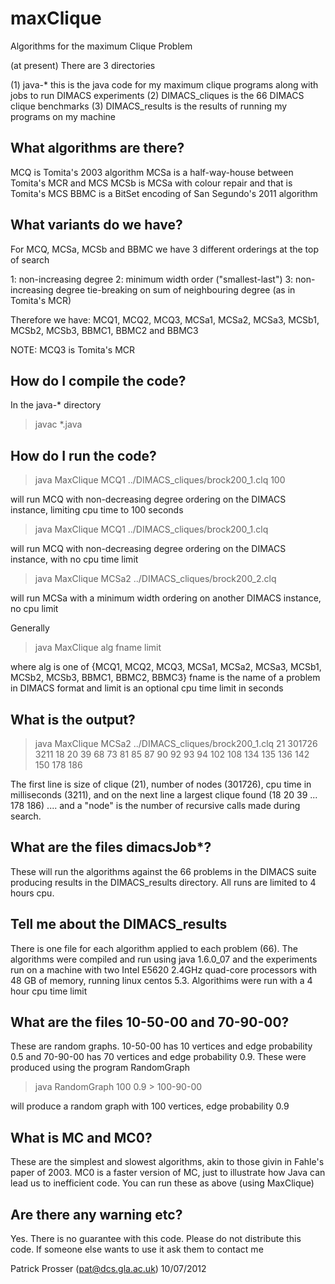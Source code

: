 maxClique
=========

Algorithms for the maximum Clique Problem

(at present) There are 3 directories

 (1) java-* this is the java code for my maximum clique programs along
     with jobs to run DIMACS experiments
 (2) DIMACS_cliques is the 66 DIMACS clique benchmarks
 (3) DIMACS_results is the results of running my programs on my machine

What algorithms are there?
--------------------------
MCQ  is Tomita's 2003 algorithm
MCSa is a half-way-house between Tomita's MCR and MCS
MCSb is MCSa with colour repair and that is Tomita's MCS
BBMC is a BitSet encoding of San Segundo's 2011 algorithm

What variants do we have?
-------------------------
For MCQ, MCSa, MCSb and BBMC we have 3 different orderings at the top of search

  1: non-increasing degree
  2: minimum width order ("smallest-last")
  3: non-increasing degree tie-breaking on sum of 
     neighbouring degree (as in Tomita's MCR)

Therefore we have: MCQ1, MCQ2, MCQ3, MCSa1, MCSa2, MCSa3, 
MCSb1, MCSb2, MCSb3, BBMC1, BBMC2 and BBMC3

NOTE: MCQ3 is Tomita's MCR

How do I compile the code?
-------------------------
In the java-* directory

  > javac *.java

How do I run the code?
----------------------
 
  > java MaxClique MCQ1 ../DIMACS_cliques/brock200_1.clq 100

will run MCQ with non-decreasing degree ordering on the DIMACS instance, limiting cpu time to 100 seconds

  > java MaxClique MCQ1 ../DIMACS_cliques/brock200_1.clq

will run MCQ with non-decreasing degree ordering on the DIMACS instance, with no cpu time limit

  > java MaxClique MCSa2 ../DIMACS_cliques/brock200_2.clq

will run MCSa with a minimum width ordering on another DIMACS instance, no cpu limit

Generally

  > java MaxClique alg fname limit

where alg is one of {MCQ1, MCQ2, MCQ3, MCSa1, MCSa2, MCSa3, MCSb1, MCSb2, MCSb3, BBMC1, BBMC2, BBMC3}
fname is the name of a problem in DIMACS format and limit is an optional cpu time limit in seconds

What is the output?
------------------

  > java MaxClique MCSa2 ../DIMACS_cliques/brock200_1.clq
    21 301726 3211
    18 20 39 68 73 81 85 87 90 92 93 94 102 108 134 135 136 142 150 178 186 

The first line is size of clique (21), number of nodes (301726), cpu time in milliseconds (3211), and
on the next line a largest clique found (18 20 39 ... 178 186) .... and a "node" is the number of recursive
calls made during search.

What are the files dimacsJob*?
------------------------------
These will run the algorithms against the 66 problems in the DIMACS suite producing results in 
the DIMACS_results directory. All runs are limited to 4 hours cpu.

Tell me about the DIMACS_results
--------------------------------
There is one file for each algorithm applied to each problem (66).
The algorithms were compiled and run using java 1.6.0_07 and the experiments run on a machine 
with two Intel E5620 2.4GHz quad-core processors with 48 GB of memory, running linux centos 5.3. 
Algorithims were run with a 4 hour cpu time limit

What are the files 10-50-00 and 70-90-00?
-----------------------------------------
These are random graphs. 10-50-00 has 10 vertices and edge probability 0.5 and 70-90-00
has 70 vertices and edge probability 0.9. These were produced using the program RandomGraph

  > java RandomGraph 100 0.9 > 100-90-00

will produce a random graph with 100 vertices, edge probability 0.9  

What is MC and MC0?
-------------------
These are the simplest and slowest algorithms, akin to those givin in Fahle's paper of 2003.
MC0 is a faster version of MC, just to illustrate how Java can lead us to inefficient code.
You can run these as above (using MaxClique)

Are there any warning etc?
--------------------------
Yes. There is no guarantee with this code. Please do not distribute this code.
If someone else wants to use it ask them to contact me



Patrick Prosser (pat@dcs.gla.ac.uk)
10/07/2012

